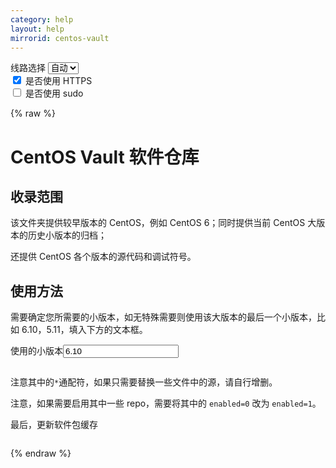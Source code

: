 ```yaml
---
category: help
layout: help
mirrorid: centos-vault
---
```


<!-- 本 markdown 从 tuna/mirrorz-help-ng 自动生成，如需修改请参阅该仓库 -->

<style>.z-help tmpl { display: none }</style>

<div class="z-wrap">
    <form class="z-form z-global" onchange="form_update(null)" onsubmit="return false">
        <div>
            <label for="e0a5cecb">线路选择</label>
            <select id="e0a5cecb" name="host">
                <option selected="selected" value="{{ site.url }}">自动</option>
                <option value="{{ site.urlv4 }}">IPv4</option>
                <option value="{{ site.urlv6 }}">IPv6</option>
            </select>
        </div>
        <div>
            <input id="144d763c" name="_scheme" type="checkbox" checked>
            <label for="144d763c">是否使用 HTTPS</label>
        </div>
        <div>
            <input id="4659e7da" name="_sudo" type="checkbox">
            <label for="4659e7da">是否使用 sudo</label>
        </div>
    </form>
</div>
{% raw %}
<div class="z-help"><h1>CentOS Vault 软件仓库</h1>
<h2>收录范围</h2>
<p>该文件夹提供较早版本的 CentOS，例如 CentOS 6；同时提供当前 CentOS 大版本的历史小版本的归档；</p>
<p>还提供 CentOS 各个版本的源代码和调试符号。</p>
<h2>使用方法</h2>
<p>需要确定您所需要的小版本，如无特殊需要则使用该大版本的最后一个小版本，比如 6.10，5.11，填入下方的文本框。</p>
<div class="z-wrap"><form class="z-form" onchange="form_update(event)" onsubmit="return false"><div><label for="5b91c66c" title>使用的小版本</label><input id="5b91c66c" name="minorver" title type="text" value="6.10"/></div></form><pre class="z-code"></pre></div><tmpl z-input="minorver" z-lang="bash">
{{sudo}}sed -e "s|^mirrorlist=|#mirrorlist=|g" \
    -e "s|^#baseurl=http://mirror.centos.org/centos/\$releasever|baseurl={{endpoint}}/{{minorver}}|g" \
    -e "s|^#baseurl=http://mirror.centos.org/\$contentdir/\$releasever|baseurl={{endpoint}}/{{minorver}}|g" \
    -i.bak \
    /etc/yum.repos.d/CentOS-*.repo
</tmpl>
<p>注意其中的<code>*</code>通配符，如果只需要替换一些文件中的源，请自行增删。</p>
<p>注意，如果需要启用其中一些 repo，需要将其中的 <code>enabled=0</code> 改为 <code>enabled=1</code>。</p>
<p>最后，更新软件包缓存</p>
<div class="z-wrap"><form class="z-form" onchange="form_update(event)" onsubmit="return false"></form><pre class="z-code"></pre></div><tmpl z-lang="bash">
{{sudo}}yum makecache
</tmpl><script id="z-config" type="application/x-mirrorz-help">eyJfIjogIkNlbnRPUyBWYXVsdCBcdThmNmZcdTRlZjZcdTRlZDNcdTVlOTMiLCAiYmxvY2siOiBbImNvdmVyIiwgInVzYWdlIl0sICJpbnB1dCI6IHsibWlub3J2ZXIiOiB7Il8iOiAiXHU0ZjdmXHU3NTI4XHU3Njg0XHU1YzBmXHU3MjQ4XHU2NzJjIiwgImRlZmF1bHQiOiAiNi4xMCJ9fSwgIm5hbWUiOiAiY2VudG9zLXZhdWx0In0=</script>
</div>

{% endraw %}

<script src="/static/js/mustache.js?{{ site.data['hash'] }}"></script>
<script src="/static/js/zdocs.js?{{ site.data['hash'] }}"></script>
